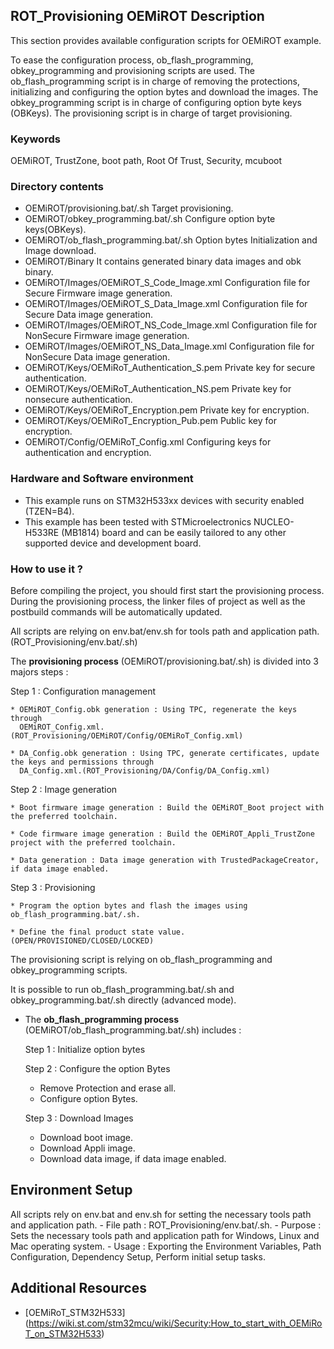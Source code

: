 ## <b>ROT_Provisioning OEMiROT Description</b>

This section provides available configuration scripts for OEMiROT example.

To ease the configuration process, ob_flash_programming, obkey_programming and provisioning scripts are used.
The ob_flash_programming script is in charge of removing the protections, initializing and configuring the option bytes and download the images.
The obkey_programming script is in charge of configuring option byte keys (OBKeys).
The provisioning script is in charge of target provisioning.


### <b>Keywords</b>

OEMiROT, TrustZone, boot path, Root Of Trust, Security, mcuboot


### <b>Directory contents</b>

- OEMiROT/provisioning.bat/.sh                  Target provisioning.
- OEMiROT/obkey_programming.bat/.sh             Configure option byte keys(OBKeys).
- OEMiROT/ob_flash_programming.bat/.sh          Option bytes Initialization and Image download.
- OEMiROT/Binary                                It contains generated binary data images and obk binary.
- OEMiROT/Images/OEMiROT_S_Code_Image.xml       Configuration file for Secure Firmware image generation.
- OEMiROT/Images/OEMiROT_S_Data_Image.xml       Configuration file for Secure Data image generation.
- OEMiROT/Images/OEMiROT_NS_Code_Image.xml      Configuration file for NonSecure Firmware image generation.
- OEMiROT/Images/OEMiROT_NS_Data_Image.xml      Configuration file for NonSecure Data image generation.
- OEMiROT/Keys/OEMiRoT_Authentication_S.pem     Private key for secure authentication.
- OEMiROT/Keys/OEMiRoT_Authentication_NS.pem    Private key for nonsecure authentication.
- OEMiROT/Keys/OEMiRoT_Encryption.pem           Private key for encryption.
- OEMiROT/Keys/OEMiRoT_Encryption_Pub.pem       Public key for encryption.
- OEMiROT/Config/OEMiRoT_Config.xml             Configuring keys for authentication and encryption.


### <b>Hardware and Software environment</b>

- This example runs on STM32H533xx devices with security enabled (TZEN=B4).
- This example has been tested with STMicroelectronics NUCLEO-H533RE (MB1814)
  board and can be easily tailored to any other supported device and development board.


### <b>How to use it ?</b>

Before compiling the project, you should first start the provisioning process. During the provisioning process, the linker files
of project as well as the postbuild commands will be automatically updated.

All scripts are relying on env.bat/env.sh for tools path and application path. (ROT_Provisioning/env.bat/.sh)

The **provisioning process** (OEMiROT/provisioning.bat/.sh) is divided into 3 majors steps :

  Step 1 : Configuration management

    * OEMiROT_Config.obk generation : Using TPC, regenerate the keys through
      OEMiROT_Config.xml.(ROT_Provisioning/OEMiROT/Config/OEMiRoT_Config.xml)

    * DA_Config.obk generation : Using TPC, generate certificates, update the keys and permissions through
      DA_Config.xml.(ROT_Provisioning/DA/Config/DA_Config.xml)

  Step 2 : Image generation

    * Boot firmware image generation : Build the OEMiROT_Boot project with the preferred toolchain.

    * Code firmware image generation : Build the OEMiROT_Appli_TrustZone project with the preferred toolchain.

    * Data generation : Data image generation with TrustedPackageCreator, if data image enabled.

  Step 3 : Provisioning

    * Program the option bytes and flash the images using ob_flash_programming.bat/.sh.

    * Define the final product state value. (OPEN/PROVISIONED/CLOSED/LOCKED)

The provisioning script is relying on ob_flash_programming and obkey_programming scripts.

It is possible to run ob_flash_programming.bat/.sh and obkey_programming.bat/.sh directly (advanced mode).

- The **ob_flash_programming process** (OEMiROT/ob_flash_programming.bat/.sh) includes :

  Step 1 : Initialize option bytes

  Step 2 : Configure the option Bytes

    * Remove Protection and erase all.
    * Configure option Bytes.

  Step 3 : Download Images

    * Download boot image.
    * Download Appli image.
    * Download data image, if data image enabled.


## Environment Setup

  All scripts rely on env.bat and env.sh for setting the necessary tools path and application path.
    - File path : ROT_Provisioning/env.bat/.sh.
    - Purpose : Sets the necessary tools path and application path for Windows, Linux and Mac operating system.
    - Usage : Exporting the Environment Variables, Path Configuration, Dependency Setup, Perform initial setup tasks.


## Additional Resources

  * [OEMiRoT_STM32H533] (https://wiki.st.com/stm32mcu/wiki/Security:How_to_start_with_OEMiRoT_on_STM32H533)
